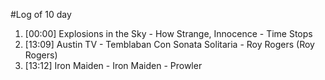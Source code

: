 #Log of 10 day

1. [00:00] Explosions in the Sky - How Strange, Innocence - Time Stops
1. [13:09] Austin TV - Temblaban Con Sonata Solitaria - Roy Rogers (Roy Rogers)
1. [13:12] Iron Maiden - Iron Maiden - Prowler
